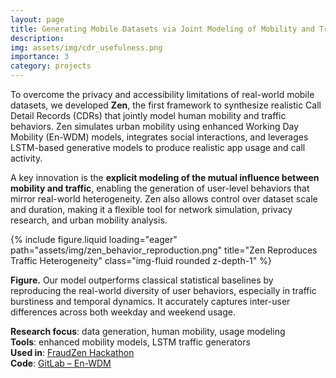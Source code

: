 ```yaml
---
layout: page
title: Generating Mobile Datasets via Joint Modeling of Mobility and Traffic
description:
img: assets/img/cdr_usefulness.png
importance: 3
category: projects
---
```


To overcome the privacy and accessibility limitations of real-world mobile datasets, we developed **Zen**, the first framework to synthesize realistic Call Detail Records (CDRs) that jointly model human mobility and traffic behaviors. Zen simulates urban mobility using enhanced Working Day Mobility (En-WDM) models, integrates social interactions, and leverages LSTM-based generative models to produce realistic app usage and call activity.

A key innovation is the **explicit modeling of the mutual influence between mobility and traffic**, enabling the generation of user-level behaviors that mirror real-world heterogeneity. Zen also allows control over dataset scale and duration, making it a flexible tool for network simulation, privacy research, and urban mobility analysis.

<div class="row align-items-center">
  <div class="col-md-6 mt-3 mt-md-0">
    {% include figure.liquid 
      loading="eager" 
      path="assets/img/zen_behavior_reproduction.png" 
      title="Zen Reproduces Traffic Heterogeneity" 
      class="img-fluid rounded z-depth-1" %}
  </div>
  <div class="col-md-6 mt-3 mt-md-0">
    <p class="mb-2">
      <strong>Figure.</strong> Our model outperforms classical statistical baselines by reproducing the real-world diversity of user behaviors, especially in traffic burstiness and temporal dynamics. It accurately captures inter-user differences across both weekday and weekend usage.
    </p>
  </div>
</div>

**Research focus**: data generation, human mobility, usage modeling  
**Tools**: enhanced mobility models, LSTM traffic generators  
**Used in**: [FraudZen Hackathon](https://aj-kouam.github.io/fraudzen-hackathon/)  
**Code**: [GitLab – En-WDM](https://gitlab.inria.fr/simbox-fraud-mitigation/legitimate-mobile-datasets-generation/en-wdm)
